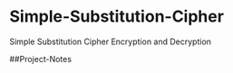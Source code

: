 # Simple-Substitution-Cipher
Simple Substitution Cipher Encryption and Decryption


##Project-Notes
